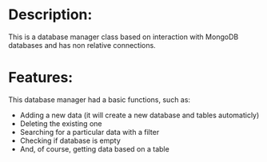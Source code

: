 # Description:
  This is a database manager class based on interaction with MongoDB databases
  and has non relative connections.

# Features:
  This database manager had a basic functions, such as:
  - Adding a new data (it will create a new database and tables automaticly)
  - Deleting the existing one
  - Searching for a particular data with a filter
  - Checking if database is empty
  - And, of course, getting data based on a table
